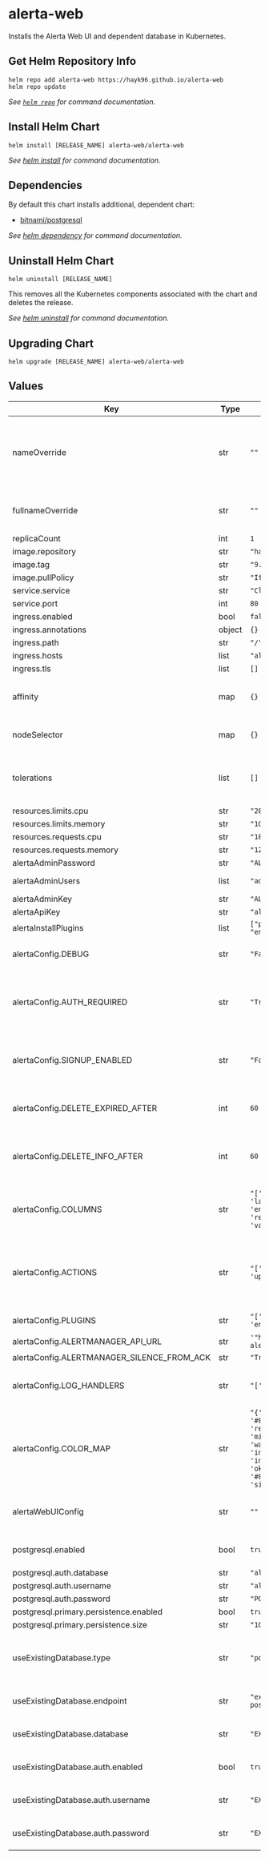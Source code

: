 # alerta-web

Installs the Alerta Web UI and dependent database in Kubernetes.

## Get Helm Repository Info

```console
helm repo add alerta-web https://hayk96.github.io/alerta-web
helm repo update
```

_See [`helm repo`](https://helm.sh/docs/helm/helm_repo/) for command documentation._

## Install Helm Chart

```console
helm install [RELEASE_NAME] alerta-web/alerta-web
```

_See [helm install](https://helm.sh/docs/helm/helm_install/) for command documentation._

## Dependencies

By default this chart installs additional, dependent chart:

- [bitnami/postgresql](https://github.com/bitnami/charts/tree/master/bitnami/postgresql)

_See [helm dependency](https://helm.sh/docs/helm/helm_dependency/) for command documentation._

## Uninstall Helm Chart

```console
helm uninstall [RELEASE_NAME]
```

This removes all the Kubernetes components associated with the chart and deletes the release.

_See [helm uninstall](https://helm.sh/docs/helm/helm_uninstall/) for command documentation._

## Upgrading Chart

```console
helm upgrade [RELEASE_NAME] alerta-web/alerta-web
```

## Values

| Key                                        | Type   | Default                                                                                                                                                                                                                                                        | Description                                                                            |
|--------------------------------------------|--------|----------------------------------------------------------------------------------------------------------------------------------------------------------------------------------------------------------------------------------------------------------------|----------------------------------------------------------------------------------------|
| nameOverride                               | str    | `""`                                                                                                                                                                                                                                                           | String to partially override alerta.fullname template (will maintain the release name) | 
| fullnameOverride                           | str    | `""`                                                                                                                                                                                                                                                           | String to fully override alerta.fullname template                                      |
| replicaCount                               | int    | `1`                                                                                                                                                                                                                                                            |                                                                                        |
| image.repository                           | str    | `"hayk96/alerta-web"`                                                                                                                                                                                                                                          |                                                                                        |
| image.tag                                  | str    | `"9.0.0"`                                                                                                                                                                                                                                                      |                                                                                        |
| image.pullPolicy                           | str    | `"IfNotPresent"`                                                                                                                                                                                                                                               |                                                                                        |
| service.service                            | str    | `"ClusterIP"`                                                                                                                                                                                                                                                  |                                                                                        |
| service.port                               | int    | `80`                                                                                                                                                                                                                                                           |                                                                                        |
| ingress.enabled                            | bool   | `false`                                                                                                                                                                                                                                                        |                                                                                        |
| ingress.annotations                        | object | `{}`                                                                                                                                                                                                                                                           |                                                                                        |
| ingress.path                               | str    | `"/"`                                                                                                                                                                                                                                                          |                                                                                        |
| ingress.hosts                              | list   | `"alerta.example.com"`                                                                                                                                                                                                                                         |                                                                                        |
| ingress.tls                                | list   | `[]`                                                                                                                                                                                                                                                           |                                                                                        |
| affinity                                   | map    | `{}`                                                                                                                                                                                                                                                           | Affinity settings for pod assignment                                                   |
| nodeSelector                               | map    | `{}`                                                                                                                                                                                                                                                           | Node labels for Alerta pod assignment                                                  |
| tolerations                                | list   | `[]`                                                                                                                                                                                                                                                           | Node tolerations for scheduling to nodes with taints                                   |
| resources.limits.cpu                       | str    | `"200m"`                                                                                                                                                                                                                                                       |                                                                                        |
| resources.limits.memory                    | str    | `"1Gi"`                                                                                                                                                                                                                                                        |                                                                                        |
| resources.requests.cpu                     | str    | `"100m"`                                                                                                                                                                                                                                                       |                                                                                        |
| resources.requests.memory                  | str    | `"128Mi"`                                                                                                                                                                                                                                                      |                                                                                        |
| alertaAdminPassword                        | str    | `"ALERTA_ADMIN_PASSWORD"`                                                                                                                                                                                                                                      |                                                                                        |
| alertaAdminUsers                           | list   | `"admin"`                                                                                                                                                                                                                                                      | The list of the admin users                                                            |
| alertaAdminKey                             | str    | `"ALERTA_ADMIN_KEY"`                                                                                                                                                                                                                                           |                                                                                        |
| alertaApiKey                               | str    | `"alertaApiKey"`                                                                                                                                                                                                                                               |                                                                                        |
| alertaInstallPlugins                       | list   | `["prometheus", "normalise", "enhance"]`                                                                                                                                                                                                                       |                                                                                        |
| alertaConfig.DEBUG                         | str    | `"False"`                                                                                                                                                                                                                                                      | Debug mode for increased logging                                                       |
| alertaConfig.AUTH_REQUIRED                 | str    | `"True"`                                                                                                                                                                                                                                                       | Users must authenticate when using web UI or command-line tool                         |
| alertaConfig.SIGNUP_ENABLED                | str    | `"False"`                                                                                                                                                                                                                                                      | Prevent self-service sign-up of new users via the web UI                               |
| alertaConfig.DELETE_EXPIRED_AFTER          | int    | `60`                                                                                                                                                                                                                                                           | Time period before deleting expired alerts                                             |
| alertaConfig.DELETE_INFO_AFTER             | int    | `60`                                                                                                                                                                                                                                                           | Time period before deleting informational alerts                                       |
| alertaConfig.COLUMNS                       | str    | `"['severity', 'status', 'lastReceiveTime', 'environment', 'service', 'resource', 'event', 'value', 'text']"`                                                                                                                                                  | User defined columns and column order for alert list view                              |
| alertaConfig.ACTIONS                       | str    | `"['createIssue', 'updateIssue']"`                                                                                                                                                                                                                             | Adds buttons to web console for operators to trigger custom actions against alert      |
| alertaConfig.PLUGINS                       | str    | `"['prometheus', 'normalise', 'enhance']"`                                                                                                                                                                                                                     | List of enabled plugins                                                                |
| alertaConfig.ALERTMANAGER_API_URL          | str    | `'"http://prometheus-alertmanager.svc"'`                                                                                                                                                                                                                       |                                                                                        |
| alertaConfig.ALERTMANAGER_SILENCE_FROM_ACK | str    | `"True"`                                                                                                                                                                                                                                                       |                                                                                        |
| alertaConfig.LOG_HANDLERS                  | str    | `"['console']"`                                                                                                                                                                                                                                                | List of log handlers eg. console, file, wsgi                                           |
| alertaConfig.COLOR_MAP                     | str    | `"{'severity': {'security': '#000000', 'critical': 'red', 'major' : '#F89407', 'minor' : '#f8bc07', 'warning': '#1E90FF', 'indeterminate': '#a32cf2', 'informational': 'green', 'ok': '#00CC00', 'normal': '#0aab78', 'unknown': 'silver'}, 'text': 'white'}"` | Dictionary of severity colors, text and highlight color                                |
| alertaWebUIConfig                          | str    | `""`                                                                                                                                                                                                                                                           | Configures Alerta web UI (It uses simple JSON syntax)                                  |  
| postgresql.enabled                         | bool   | `true`                                                                                                                                                                                                                                                         | Enable PgSQL as backend database                                                       |
| postgresql.auth.database                   | str    | `"alerta"`                                                                                                                                                                                                                                                     |                                                                                        |
| postgresql.auth.username                   | str    | `"alerta"`                                                                                                                                                                                                                                                     |                                                                                        |
| postgresql.auth.password                   | str    | `"PG_ALERTA_PASSWORD"`                                                                                                                                                                                                                                         |                                                                                        |
| postgresql.primary.persistence.enabled     | bool   | `true`                                                                                                                                                                                                                                                         |                                                                                        |
| postgresql.primary.persistence.size        | str    | `"1Gi"`                                                                                                                                                                                                                                                        |                                                                                        |
| useExistingDatabase.type                   | str    | `"postgresql"`                                                                                                                                                                                                                                                 | Type of the database. Currently only Postgresql supported                              |
| useExistingDatabase.endpoint               | str    | `"example-postgresql.default.svc:5432"`                                                                                                                                                                                                                        | The address and port of the database                                                   |
| useExistingDatabase.database               | str    | `"EXISTING_DATABASE_NAME"`                                                                                                                                                                                                                                     | Name of the existing database                                                          |
| useExistingDatabase.auth.enabled           | bool   | `true`                                                                                                                                                                                                                                                         | Use basic auth to connect with database                                                |
| useExistingDatabase.auth.username          | str    | `"EXISTING_USERNAME"`                                                                                                                                                                                                                                          | Username of the existing database                                                      |
| useExistingDatabase.auth.password          | str    | `"EXISTING_PASSWORD"`                                                                                                                                                                                                                                          | Password of the existing database                                                      |

